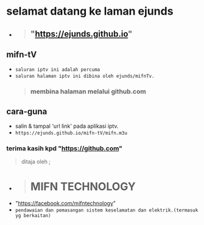 # selamat datang ke laman ejunds 
- > ## "https://ejunds.github.io"
## mifn-tV
- `saluran iptv ini adalah percuma`
- `saluran halaman iptv ini dibina oleh ejunds/mifnTv.`
   > ### membina halaman melalui github.com 

  
## cara-guna
- salin & tampal 'url link' pada aplikasi iptv.
- `https://ejunds.github.io/mifn-tV/mifn.m3u`


### terima kasih kpd "https://github.com"


> ditaja oleh ;
* > # MIFN TECHNOLOGY
- "https://facebook.com/mifntechnology"
- `pendawaian dan pemasangan sistem keselamatan dan elektrik.(termasuk yg berkaitan)`
